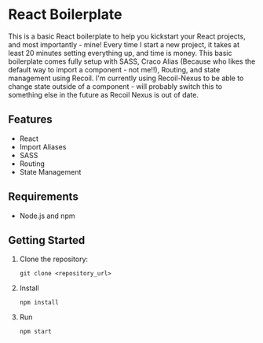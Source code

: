 # React Boilerplate

This is a basic React boilerplate to help you kickstart your React projects, and most importantly - mine! Every time I start a new project, it takes at least 20 minutes setting everything up, and time is money. This basic boilerplate comes fully setup with SASS, Craco Alias (Because who likes the default way to import a component - not me!!), Routing, and state management using Recoil. I'm currently using Recoil-Nexus to be able to change state outside of a component - will probably switch this to something else in the future as Recoil Nexus is out of date.

## Features

-   React
-   Import Aliases
-   SASS
-   Routing
-   State Management

## Requirements

-   Node.js and npm

## Getting Started

1. Clone the repository:

    ```shell
    git clone <repository_url>
    ```

2. Install

    ```
    npm install
    ```

3. Run

    ```
    npm start
    ```
